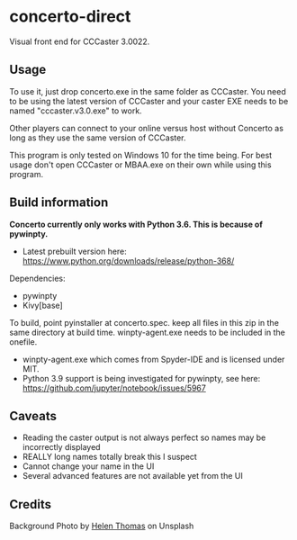 # concerto-direct

Visual front end for CCCaster 3.0022.

## Usage

To use it, just drop concerto.exe in the same folder as CCCaster. You need to be using the latest version of CCCaster and your caster EXE needs to be named "cccaster.v3.0.exe" to work.

Other players can connect to your online versus host without Concerto as long as they use the same version of CCCaster.

This program is only tested on Windows 10 for the time being. For best usage don't open CCCaster or MBAA.exe on their own while using this program.

## Build information

**Concerto currently only works with Python 3.6. This is because of pywinpty.**

- Latest prebuilt version here: https://www.python.org/downloads/release/python-368/

Dependencies:

- pywinpty
- Kivy[base]

To build, point pyinstaller at concerto.spec. keep all files in this zip in the same directory at build time. winpty-agent.exe needs to be included in the onefile.

- winpty-agent.exe which comes from Spyder-IDE and is licensed under MIT.
- Python 3.9 support is being investigated for pywinpty, see here: https://github.com/jupyter/notebook/issues/5967

## Caveats

- Reading the caster output is not always perfect so names may be incorrectly displayed
- REALLY long names totally break this I suspect
- Cannot change your name in the UI
- Several advanced features are not available yet from the UI

## Credits

Background Photo by [Helen Thomas](https://unsplash.com/@hlthomas) on Unsplash

